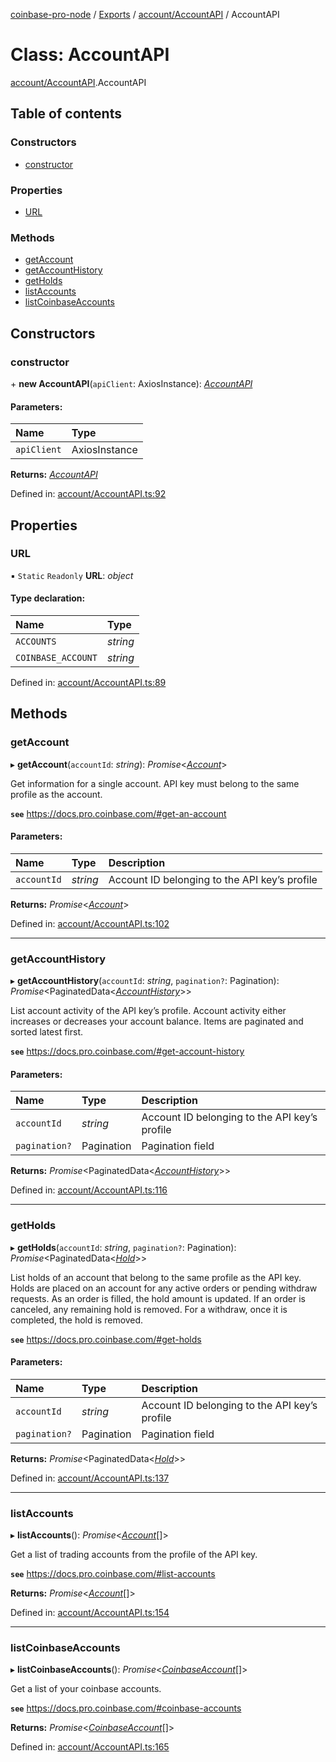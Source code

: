 [coinbase-pro-node](../README.md) / [Exports](../modules.md) / [account/AccountAPI](../modules/account_accountapi.md) / AccountAPI

# Class: AccountAPI

[account/AccountAPI](../modules/account_accountapi.md).AccountAPI

## Table of contents

### Constructors

- [constructor](account_accountapi.accountapi.md#constructor)

### Properties

- [URL](account_accountapi.accountapi.md#url)

### Methods

- [getAccount](account_accountapi.accountapi.md#getaccount)
- [getAccountHistory](account_accountapi.accountapi.md#getaccounthistory)
- [getHolds](account_accountapi.accountapi.md#getholds)
- [listAccounts](account_accountapi.accountapi.md#listaccounts)
- [listCoinbaseAccounts](account_accountapi.accountapi.md#listcoinbaseaccounts)

## Constructors

### constructor

\+ **new AccountAPI**(`apiClient`: AxiosInstance): [_AccountAPI_](account_accountapi.accountapi.md)

#### Parameters:

| Name        | Type          |
| :---------- | :------------ |
| `apiClient` | AxiosInstance |

**Returns:** [_AccountAPI_](account_accountapi.accountapi.md)

Defined in: [account/AccountAPI.ts:92](https://github.com/bennycode/coinbase-pro-node/blob/3a89239/src/account/AccountAPI.ts#L92)

## Properties

### URL

▪ `Static` `Readonly` **URL**: _object_

#### Type declaration:

| Name               | Type     |
| :----------------- | :------- |
| `ACCOUNTS`         | _string_ |
| `COINBASE_ACCOUNT` | _string_ |

Defined in: [account/AccountAPI.ts:89](https://github.com/bennycode/coinbase-pro-node/blob/3a89239/src/account/AccountAPI.ts#L89)

## Methods

### getAccount

▸ **getAccount**(`accountId`: _string_): _Promise_<[_Account_](../interfaces/account_accountapi.account.md)\>

Get information for a single account. API key must belong to the same profile as the account.

**`see`** https://docs.pro.coinbase.com/#get-an-account

#### Parameters:

| Name        | Type     | Description                                   |
| :---------- | :------- | :-------------------------------------------- |
| `accountId` | _string_ | Account ID belonging to the API key’s profile |

**Returns:** _Promise_<[_Account_](../interfaces/account_accountapi.account.md)\>

Defined in: [account/AccountAPI.ts:102](https://github.com/bennycode/coinbase-pro-node/blob/3a89239/src/account/AccountAPI.ts#L102)

---

### getAccountHistory

▸ **getAccountHistory**(`accountId`: _string_, `pagination?`: Pagination): _Promise_<PaginatedData<[_AccountHistory_](../interfaces/account_accountapi.accounthistory.md)\>\>

List account activity of the API key’s profile. Account activity either increases or decreases your account balance. Items are paginated and sorted latest first.

**`see`** https://docs.pro.coinbase.com/#get-account-history

#### Parameters:

| Name          | Type       | Description                                   |
| :------------ | :--------- | :-------------------------------------------- |
| `accountId`   | _string_   | Account ID belonging to the API key’s profile |
| `pagination?` | Pagination | Pagination field                              |

**Returns:** _Promise_<PaginatedData<[_AccountHistory_](../interfaces/account_accountapi.accounthistory.md)\>\>

Defined in: [account/AccountAPI.ts:116](https://github.com/bennycode/coinbase-pro-node/blob/3a89239/src/account/AccountAPI.ts#L116)

---

### getHolds

▸ **getHolds**(`accountId`: _string_, `pagination?`: Pagination): _Promise_<PaginatedData<[_Hold_](../interfaces/account_accountapi.hold.md)\>\>

List holds of an account that belong to the same profile as the API key. Holds are placed on an account for any active orders or pending withdraw requests. As an order is filled, the hold amount is updated. If an order is canceled, any remaining hold is removed. For a withdraw, once it is completed, the hold is removed.

**`see`** https://docs.pro.coinbase.com/#get-holds

#### Parameters:

| Name          | Type       | Description                                   |
| :------------ | :--------- | :-------------------------------------------- |
| `accountId`   | _string_   | Account ID belonging to the API key’s profile |
| `pagination?` | Pagination | Pagination field                              |

**Returns:** _Promise_<PaginatedData<[_Hold_](../interfaces/account_accountapi.hold.md)\>\>

Defined in: [account/AccountAPI.ts:137](https://github.com/bennycode/coinbase-pro-node/blob/3a89239/src/account/AccountAPI.ts#L137)

---

### listAccounts

▸ **listAccounts**(): _Promise_<[_Account_](../interfaces/account_accountapi.account.md)[]\>

Get a list of trading accounts from the profile of the API key.

**`see`** https://docs.pro.coinbase.com/#list-accounts

**Returns:** _Promise_<[_Account_](../interfaces/account_accountapi.account.md)[]\>

Defined in: [account/AccountAPI.ts:154](https://github.com/bennycode/coinbase-pro-node/blob/3a89239/src/account/AccountAPI.ts#L154)

---

### listCoinbaseAccounts

▸ **listCoinbaseAccounts**(): _Promise_<[_CoinbaseAccount_](../interfaces/account_accountapi.coinbaseaccount.md)[]\>

Get a list of your coinbase accounts.

**`see`** https://docs.pro.coinbase.com/#coinbase-accounts

**Returns:** _Promise_<[_CoinbaseAccount_](../interfaces/account_accountapi.coinbaseaccount.md)[]\>

Defined in: [account/AccountAPI.ts:165](https://github.com/bennycode/coinbase-pro-node/blob/3a89239/src/account/AccountAPI.ts#L165)
